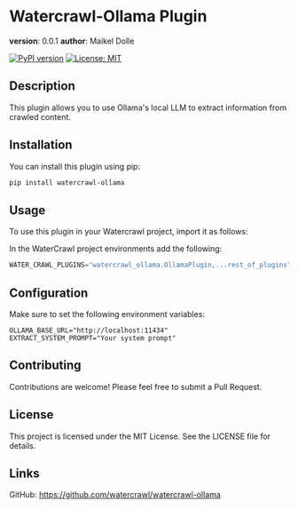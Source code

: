 # Watercrawl-Ollama Plugin

__version__: 0.0.1
__author__: Maikel Dolle

[![PyPI version](https://badge.fury.io/py/watercrawl-ollama.svg)](https://badge.fury.io/py/watercrawl-ollama)
[![License: MIT](https://img.shields.io/badge/License-MIT-yellow.svg)](https://opensource.org/licenses/MIT)


## Description
This plugin allows you to use Ollama's local LLM to extract information from crawled content.


## Installation

You can install this plugin using pip:

```bash
pip install watercrawl-ollama
```

## Usage
To use this plugin in your Watercrawl project, import it as follows:

In the WaterCrawl project environments add the following:
```python
WATER_CRAWL_PLUGINS="watercrawl_ollama.OllamaPlugin,...rest_of_plugins"
```

## Configuration

Make sure to set the following environment variables:

```env
OLLAMA_BASE_URL="http://localhost:11434"
EXTRACT_SYSTEM_PROMPT="Your system prompt"
```

## Contributing

Contributions are welcome! Please feel free to submit a Pull Request.

## License

This project is licensed under the MIT License. See the LICENSE file for details.

## Links

GitHub: https://github.com/watercrawl/watercrawl-ollama

